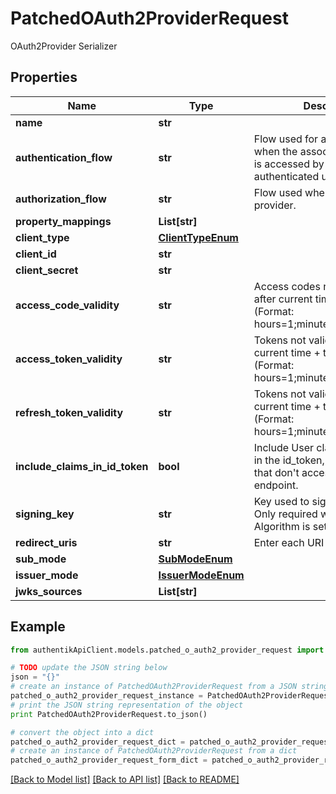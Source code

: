 # PatchedOAuth2ProviderRequest

OAuth2Provider Serializer

## Properties
Name | Type | Description | Notes
------------ | ------------- | ------------- | -------------
**name** | **str** |  | [optional] 
**authentication_flow** | **str** | Flow used for authentication when the associated application is accessed by an un-authenticated user. | [optional] 
**authorization_flow** | **str** | Flow used when authorizing this provider. | [optional] 
**property_mappings** | **List[str]** |  | [optional] 
**client_type** | [**ClientTypeEnum**](ClientTypeEnum.md) |  | [optional] 
**client_id** | **str** |  | [optional] 
**client_secret** | **str** |  | [optional] 
**access_code_validity** | **str** | Access codes not valid on or after current time + this value (Format: hours&#x3D;1;minutes&#x3D;2;seconds&#x3D;3). | [optional] 
**access_token_validity** | **str** | Tokens not valid on or after current time + this value (Format: hours&#x3D;1;minutes&#x3D;2;seconds&#x3D;3). | [optional] 
**refresh_token_validity** | **str** | Tokens not valid on or after current time + this value (Format: hours&#x3D;1;minutes&#x3D;2;seconds&#x3D;3). | [optional] 
**include_claims_in_id_token** | **bool** | Include User claims from scopes in the id_token, for applications that don&#39;t access the userinfo endpoint. | [optional] 
**signing_key** | **str** | Key used to sign the tokens. Only required when JWT Algorithm is set to RS256. | [optional] 
**redirect_uris** | **str** | Enter each URI on a new line. | [optional] 
**sub_mode** | [**SubModeEnum**](SubModeEnum.md) |  | [optional] 
**issuer_mode** | [**IssuerModeEnum**](IssuerModeEnum.md) |  | [optional] 
**jwks_sources** | **List[str]** |  | [optional] 

## Example

```python
from authentikApiClient.models.patched_o_auth2_provider_request import PatchedOAuth2ProviderRequest

# TODO update the JSON string below
json = "{}"
# create an instance of PatchedOAuth2ProviderRequest from a JSON string
patched_o_auth2_provider_request_instance = PatchedOAuth2ProviderRequest.from_json(json)
# print the JSON string representation of the object
print PatchedOAuth2ProviderRequest.to_json()

# convert the object into a dict
patched_o_auth2_provider_request_dict = patched_o_auth2_provider_request_instance.to_dict()
# create an instance of PatchedOAuth2ProviderRequest from a dict
patched_o_auth2_provider_request_form_dict = patched_o_auth2_provider_request.from_dict(patched_o_auth2_provider_request_dict)
```
[[Back to Model list]](../README.md#documentation-for-models) [[Back to API list]](../README.md#documentation-for-api-endpoints) [[Back to README]](../README.md)


